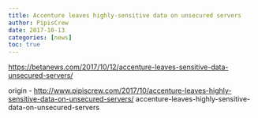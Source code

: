 ```yaml
---
title: Accenture leaves highly-sensitive data on unsecured servers
author: PipisCrew
date: 2017-10-13
categories: [news]
toc: true
---
```


https://betanews.com/2017/10/12/accenture-leaves-sensitive-data-unsecured-servers/

origin - http://www.pipiscrew.com/2017/10/accenture-leaves-highly-sensitive-data-on-unsecured-servers/ accenture-leaves-highly-sensitive-data-on-unsecured-servers